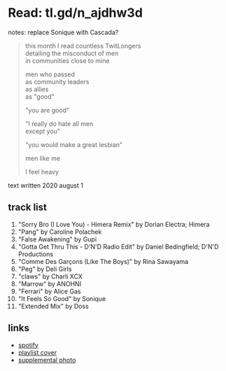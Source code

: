 # Read: tl.gd/n_ajdhw3d

notes: replace Sonique with Cascada?

> this month I read countless TwitLongers  
> detailing the misconduct of men  
> in communities close to mine
>
> men who passed  
> as community leaders  
> as allies  
> as "good"
>
> "you are good"
>
> "I really do hate all men  
> except you"
>
> "you would make a great lesbian"
>
> men like me
>
> I feel heavy

text written 2020 august 1

## track list

1. "Sorry Bro (I Love You) - Himera Remix" by Dorian Electra; Himera
2. "Pang" by Caroline Polachek
3. "False Awakening" by Gupi
4. "Gotta Get Thru This - D'N'D Radio Edit" by Daniel Bedingfield; D'N'D Productions
5. "Comme Des Garçons (Like The Boys)" by Rina Sawayama
6. "Peg" by Deli Girls
7. "claws" by Charli XCX
8. "Marrow" by ANOHNI
9. "Ferrari" by Alice Gas
10. "It Feels So Good" by Sonique
11. "Extended Mix" by Doss

## links

- [spotify](https://open.spotify.com/playlist/14OlwEygHOXTfpwZNsGVLY)
- [playlist cover](./cover.jpeg)
- [supplemental photo](./supplement.jpeg)
